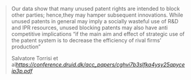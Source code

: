 <blockquote class="quoteback" darkmode="" data-title="Used, blocking and sleeping patents:  Empirical evidence from alarge-scale inventor survey" data-author="Salvatore  Torrisi et al" cite="https://conference.druid.dk/acc_papers/cghvi7b3slfka4ysy25qpyceip3p.pdf">
<p class="p p-first">Our data show that many unused patent rights are intended  to block other parties; hence,they may hamper subsequent innovations. While  unused patents in general may imply a socially wasteful use of R&D and  IPR resources,  unused  blocking patents may also have anti competitive implications “if  the  main  aim  and  effect  of  strategic  use  of the  patent  system is to decrease  the  efficiency  of  rival  firms’ production”</p>
<footer>Salvatore  Torrisi et al<cite><a href="https://conference.druid.dk/acc_papers/cghvi7b3slfka4ysy25qpyceip3p.pdf">https://conference.druid.dk/acc_papers/cghvi7b3slfka4ysy25qpyceip3p.pdf</a></cite></footer>
</blockquote>
<script note="" src="https://cdn.jsdelivr.net/gh/Blogger-Peer-Review/quotebacks@1/quoteback.js"></script>

